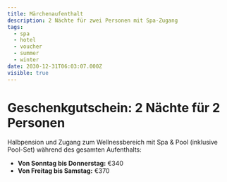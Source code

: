 ```yaml
---
title: Märchenaufenthalt
description: 2 Nächte für zwei Personen mit Spa-Zugang
tags:
  - spa
  - hotel
  - voucher
  - summer
  - winter
date: 2030-12-31T06:03:07.000Z
visible: true
---
```

# Geschenkgutschein: 2 Nächte für 2 Personen

Halbpension und Zugang zum Wellnessbereich mit Spa & Pool (inklusive Pool-Set) während des gesamten Aufenthalts:

- **Von Sonntag bis Donnerstag:** €340
- **Von Freitag bis Samstag:** €370
